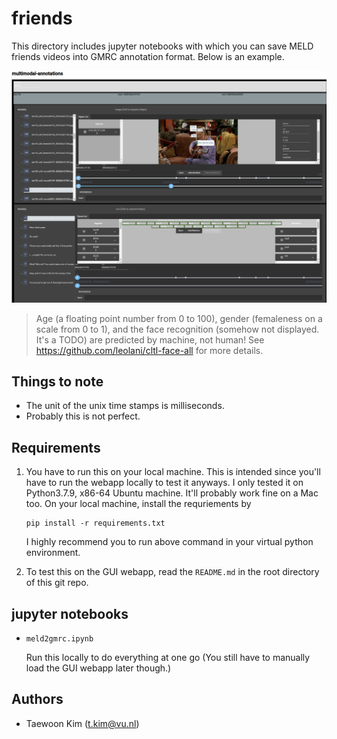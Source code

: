 # friends

This directory includes jupyter notebooks with which you can save MELD friends videos into GMRC annotation format.
Below is an example.

![meld2gmrc example](meld2gmrc.png)
> Age (a floating point number from 0 to 100), gender (femaleness on a scale from 0 to 1), and the face recognition (somehow not displayed. It's a TODO) are predicted by machine, not human! See https://github.com/leolani/cltl-face-all for more details.

## Things to note

- The unit of the unix time stamps is milliseconds.
- Probably this is not perfect.

## Requirements

1. You have to run this on your local machine. This is intended since you'll have to run the webapp locally to test it anyways. I only tested it on Python3.7.9, x86-64 Ubuntu machine. It'll probably work fine on a Mac too. On your local machine, install the requriements by
    ```
    pip install -r requirements.txt
    ```
    I highly recommend you to run above command in your virtual python environment.

1. To test this on the GUI webapp, read the `README.md` in the root directory of this git repo. 


## jupyter notebooks

- `meld2gmrc.ipynb`

  Run this locally to do everything at one go (You still have to manually load the GUI webapp later though.)

## Authors

- Taewoon Kim (t.kim@vu.nl)
